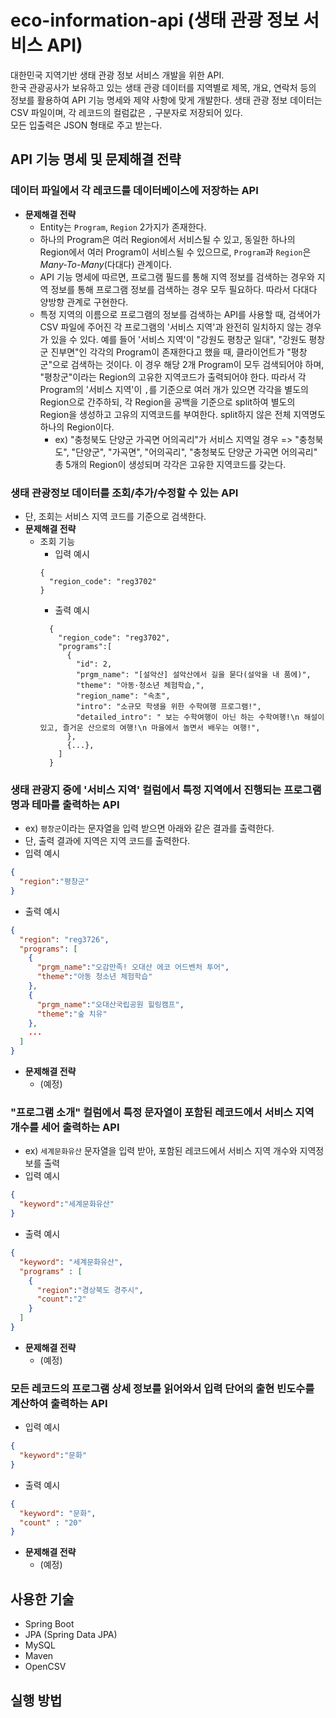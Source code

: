 # eco-information-api (생태 관광 정보 서비스 API)

대한민국 지역기반 생태 관광 정보 서비스 개발을 위한 API.  
한국 관광공사가 보유하고 있는 생태 관광 데이터를 지역별로 제목, 개요, 연락처 등의 정보를 활용하여 API 기능 명세와 제약 사항에 맞게 개발한다.
생태 관광 정보 데이터는 CSV 파일이며, 각 레코드의 컬럼값은 `,` 구분자로 저장되어 있다.  
모든 입출력은 JSON 형태로 주고 받는다.


## API 기능 명세 및 문제해결 전략
### 데이터 파일에서 각 레코드를 데이터베이스에 저장하는 API
- **문제해결 전략**
  - Entity는 `Program`, `Region` 2가지가 존재한다.
  - 하나의 Program은 여러 Region에서 서비스될 수 있고, 동일한 하나의 Region에서 여러 Program이 서비스될 수 있으므로, 
  `Program`과 `Region`은 *Many-To-Many*(다대다) 관계이다.
  - API 기능 명세에 따르면, 프로그램 필드를 통해 지역 정보를 검색하는 경우와 지역 정보를 통해 프로그램 정보를 검색하는 경우 모두 필요하다. 
  따라서 다대다 양방향 관계로 구현한다.
  - 특정 지역의 이름으로 프로그램의 정보를 검색하는 API를 사용할 때, 검색어가 CSV 파일에 주어진 각 프로그램의 '서비스 지역'과 
  완전히 일치하지 않는 경우가 있을 수 있다. 예를 들어 '서비스 지역'이 "강원도 평창군 일대", "강원도 평창군 진부면"인 각각의 Program이 존재한다고 했을 때, 
  클라이언트가 "평창군"으로 검색하는 것이다. 이 경우 해당 2개 Program이 모두 검색되어야 하며, "평창군"이라는 Region의 고유한 지역코드가 출력되어야 한다. 
  따라서 각 Program의 '서비스 지역'이 `,`를 기준으로 여러 개가 있으면 각각을 별도의 Region으로 간주하되, 
  각 Region을 공백을 기준으로 split하여 별도의 Region을 생성하고 고유의 지역코드를 부여한다. split하지 않은 전체 지역명도 하나의 Region이다.
    - ex) "충청북도 단양군 가곡면 어의곡리"가 서비스 지역일 경우 => "충청북도", "단양군", "가곡면", "어의곡리", "충청북도 단양군 가곡면 어의곡리" 
    총 5개의 Region이 생성되며 각각은 고유한 지역코드를 갖는다.

### 생태 관광정보 데이터를 조회/추가/수정할 수 있는 API
- 단, 조회는 서비스 지역 코드를 기준으로 검색한다.
- **문제해결 전략**
  - 조회 기능
    - 입력 예시
    ```json5
    {
      "region_code": "reg3702"
    }
    ```
    - 출력 예시
    ```json5
      {
        "region_code": "reg3702",
        "programs":[
          {
            "id": 2,
            "prgm_name": "[설악산] 설악산에서 길을 묻다(설악을 내 품에)",
            "theme": "아동·청소년 체험학습,",
            "region_name": "속초",
            "intro": "소규모 학생을 위한 수학여행 프로그램!",
            "detailed_intro": " 보는 수학여행이 아닌 하는 수학여행!\n 해설이 있고, 즐거운 산으로의 여행!\n 마을에서 놀면서 배우는 여행!",
          },
          {...},
        ]
      }
    ```

### 생태 관광지 중에 '서비스 지역' 컬럼에서 특정 지역에서 진행되는 프로그램명과 테마를 출력하는 API
- ex) `평창군`이라는 문자열을 입력 받으면 아래와 같은 결과를 출력한다.
- 단, 출력 결과에 지역은 지역 코드를 출력한다.
- 입력 예시
```json
{
  "region":"평창군"
}
```
- 출력 예시
```json
{
  "region": "reg3726",
  "programs": [ 
    {
      "prgm_name":"오감만족! 오대산 에코 어드벤처 투어",
      "theme":"아동 청소년 체험학습" 
    },
    {
      "prgm_name":"오대산국립공원 힐링캠프", 
      "theme":"숲 치유"
    },
    ... 
  ]
}
```
- **문제해결 전략**
  - (예정)
  
### "프로그램 소개" 컬럼에서 특정 문자열이 포함된 레코드에서 서비스 지역 개수를 세어 출력하는 API
- ex) `세계문화유산` 문자열을 입력 받아, 포함된 레코드에서 서비스 지역 개수와 지역정보를 출력
- 입력 예시
```json
{
  "keyword":"세계문화유산"
}
```
- 출력 예시
```json
{
  "keyword": "세계문화유산", 
  "programs" : [
    {
      "region":"경상북도 경주시", 
      "count":"2"
    } 
  ]
}
```
- **문제해결 전략**
  - (예정)
  
### 모든 레코드의 프로그램 상세 정보를 읽어와서 입력 단어의 출현 빈도수를 계산하여 출력하는 API
- 입력 예시
```json
{
  "keyword":"문화"
}
```
- 출력 예시
```json
{
  "keyword": "문화", 
  "count" : "20"
}
```
- **문제해결 전략**
  - (예정)
  

## 사용한 기술
- Spring Boot
- JPA (Spring Data JPA)
- MySQL
- Maven
- OpenCSV

## 실행 방법

